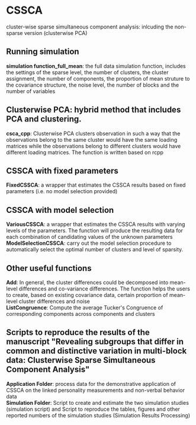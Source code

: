 # CSSCA
cluster-wise sparse simultaneous component analysis: inlcuding the non-sparse version (clusterwise PCA)

## Running simulation 
**simulation function_full_mean**: the full data simulation function, includes the settings of the sparse level, the number of clusters, the cluster assignment, the number of components, the proportion of mean struture to the covariance structure, the noise level, the number of blocks and the number of variables

## Clusterwise PCA: hybrid method that includes PCA and clustering. 
**csca_cpp**:  Clusterwise PCA clusters observation in such a way that the observations belong to the same cluster would have the same loading matrices while the observations belong to different clusters would have different loading matrices. The function is written based on rcpp

## CSSCA with fixed parameters
**FixedCSSCA**: a wrapper that estimates the CSSCA results based on fixed parameters (i.e. no model selection provided)

## CSSCA with model selection
**VariousCSSCA**: a wrapper that estimates the CSSCA results with varying levels of the parameters. The function will produce the resulting data for each combination of candidating values of the unknown parameters  
**ModelSelectionCSSCA**: carry out the model selection procedure to automatically select the optimal number of clusters and level of sparsity.

## Other useful functions
**Add**: In general, the cluster differences could be decomposed into mean-level differences and co-variance differences. The function helps the users to create, based on existing covariance data, certain proportion of mean-level cluster differences and noise  
**ListCongruence**: Compute the average Tucker's Congruence of corresponding components across components and clusters

## Scripts to reproduce the results of the manuscript "Revealing subgroups that differ in common and distinctive variation in multi-block data: Clusterwise Sparse Simultaneous Component Analysis"
**Application Folder**: process data for the demonstrative application of CSSCA on the linked personality measurements and non-verbal behavior data  
**Simulation Folder**: Script to create and estimate the two simulation studies (simulation script) and Script to reproduce the tables, figures and other reported numbers of the simulation studies (Simulation Results Processing)
